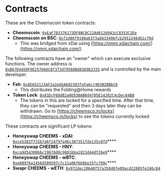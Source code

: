 # Contracts

These are the Cheemscoin token contracts:

* **Cheemscoin**: [`0xEaF7B3376173DF8BC0C22Ad6126943cC8353C1Ee`](https://blockscout.com/xdai/mainnet/address/0xEaF7B3376173DF8BC0C22Ad6126943cC8353C1Ee/contracts)
* **Cheemscoin on BSC**: [`0xf2d86f9198a8373ad433496fcb2951248db1c79d`](https://bscscan.com/token/0xf2d86f9198a8373ad433496fcb2951248db1c79d) 
  * This was bridged from xDai using [https://omni.xdaichain.com/](https://omni.xdaichain.com/)

 The following contracts have an "owner" which can execute exclusive functions. The owner address is [`0xB67D4dd9F0E25760dC0f373d79588Bd0169b2335`](https://blockscout.com/xdai/mainnet/address/0xB67D4dd9F0E25760dC0f373d79588Bd0169b2335/transactions) and is controlled by the main developer.

* **Fah**: [`0x8EA52113AF2a2ebbAb823037aFa6cc903B2BBbC8`](https://blockscout.com/xdai/mainnet/address/0x8EA52113AF2a2ebbAb823037aFa6cc903B2BBbC8/transactions)
  * This distributes the Folding@Home rewards
* **Token Lock**: [`0x81DcF68dB2a0E03BAB0d4705E14282C4cDec64B8`](https://blockscout.com/xdai/mainnet/address/0x81DcF68dB2a0E03BAB0d4705E14282C4cDec64B8)
  * The tokens in this are locked for a specified time. After that time, they can be "requested" and then 3 days later they can be withdrawn. Go to [https://cheemsco.in/locks](https://cheemsco.in/locks) to see the tokens currently locked

These contracts are significant LP tokens:

* **Honeyswap CHEEMS - xDAI**: [`0xce5382ff31b7a6f24797a46c307351fde135c0fd`](https://info.honeyswap.org/#/pair/0xce5382ff31b7a6f24797a46c307351fde135c0fd?chainId=100)\*\*\*\*
* **Honeyswap CHEEMS - HNY**: [`0xca9d54300bbc19878d8c9601bba1821d44df26e9`](https://info.honeyswap.org/#/pair/0xca9d54300bbc19878d8c9601bba1821d44df26e9?chainId=100)\*\*\*\*
* **Honeyswap CHEEMS - wBTC**: [`0xe60976a1456d589507cfc11a86f6b8be15fc799c`](https://info.honeyswap.org/#/pair/0xe60976a1456d589507cfc11a86f6b8be15fc799c?chainId=100)\*\*\*\*
* **Swapr CHEEMS - wETH**: [`0x972dec20648f57a350d8fe09acd22805fe246c84`](https://dxstats.eth.link/#/pair/0x972dec20648f57a350d8fe09acd22805fe246c84?chainId=100)



